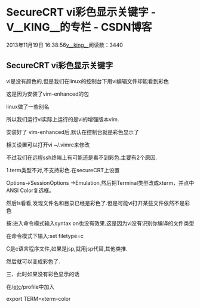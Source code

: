 # SecureCRT vi彩色显示关键字 - V__KING__的专栏 - CSDN博客





2013年11月19日 16:38:56[v__king__](https://me.csdn.net/V__KING__)阅读数：3440








## SecureCRT vi彩色显示关键字


vi是没有颜色的,但是我们在linux的控制台下用vi编辑文件却能看到彩色


这是因为安装了vim-enhanced的包


linux做了一些别名


所以我们运行vi实际上运行的是vi的增强版本vim.


安装好了 vim-enhanced后,默认在控制台就是彩色显示了


相关设置可以打开vi ~/.vimrc来修改


不过我们在远程ssh终端上有可能还是看不到彩色.主要有2个原因.


1.term类型不对,不支持彩色.在secureCRT上设置


Options->SessionOptions ->Emulation,然后把Terminal类型改成xterm，并点中ANSI Color复选框。


然后ls看看,发现文件名和目录已经是彩色了.但是可能vi打开某些文件依然不是彩色


按:进入命令模式输入syntax on也没有效果.这是因为vi没有识别你编译的文件类型


在命令模式下输入:set filetype=c


C是c语言程序文件,如果是jsp,就用jsp代替,其他类推.


然后就可以变成彩色了.





三、此时如果没有彩色显示的话

在/[etc](http://www.c114.net/keyword/etc)/profile中加入

export TERM=xterm-color




